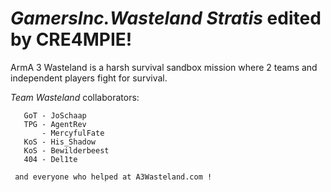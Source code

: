 *GamersInc.Wasteland Stratis* edited by CRE4MPIE!
===================

ArmA 3 Wasteland is a harsh survival sandbox mission where 2 teams and independent players fight for survival.


*Team Wasteland* collaborators:

       GoT - JoSchaap
       TPG - AgentRev
           - MercyfulFate
       KoS - His_Shadow
       KoS - Bewilderbeest
       404 - Del1te
	   
	 and everyone who helped at A3Wasteland.com !

	   
 